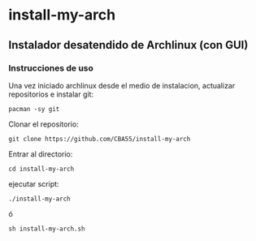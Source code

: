 # install-my-arch

## Instalador desatendido de Archlinux (con GUI)

### Instrucciones de uso

Una vez iniciado archlinux desde el medio de instalacion, actualizar repositorios e instalar git:

`pacman -sy git`

Clonar el repositorio:

`git clone https://github.com/CBA55/install-my-arch`

Entrar al directorio:

`cd install-my-arch`

ejecutar script:

`./install-my-arch`

ó

`sh install-my-arch.sh`

